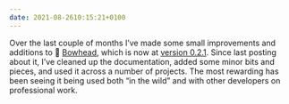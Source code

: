 ```yaml
---
date: 2021-08-2610:15:21+0100
---
```


Over the last couple of months I’ve made some small improvements and additions to 🐋 [Bowhead](https://chrisburnell.com/bowhead/), which is now at [version 0.2.1](https://github.com/chrisburnell/bowhead/releases/tag/0.2.1). Since last posting about it, I’ve cleaned up the documentation, added some minor bits and pieces, and used it across a number of projects. The most rewarding has been seeing it being used both “in the wild” and with other developers on professional work.
